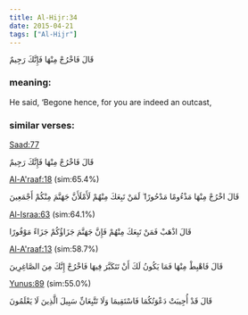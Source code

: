 ```yaml
---
title: Al-Hijr:34
date: 2015-04-21
tags: ["Al-Hijr"]
---
```

قَالَ فَاخْرُجْ مِنْهَا فَإِنَّكَ رَجِيمٌ
### meaning: 
He said, ‘Begone hence, for you are indeed an outcast,
### similar verses: 

[Saad:77](/38/77)

قَالَ فَاخْرُجْ مِنْهَا فَإِنَّكَ رَجِيمٌ

[Al-A'raaf:18](/7/18) (sim:65.4%)

قَالَ اخْرُجْ مِنْهَا مَذْءُومًا مَدْحُورًا ۖ لَمَنْ تَبِعَكَ مِنْهُمْ لَأَمْلَأَنَّ جَهَنَّمَ مِنْكُمْ أَجْمَعِينَ

[Al-Israa:63](/17/63) (sim:64.1%)

قَالَ اذْهَبْ فَمَنْ تَبِعَكَ مِنْهُمْ فَإِنَّ جَهَنَّمَ جَزَاؤُكُمْ جَزَاءً مَوْفُورًا

[Al-A'raaf:13](/7/13) (sim:58.7%)

قَالَ فَاهْبِطْ مِنْهَا فَمَا يَكُونُ لَكَ أَنْ تَتَكَبَّرَ فِيهَا فَاخْرُجْ إِنَّكَ مِنَ الصَّاغِرِينَ

[Yunus:89](/10/89) (sim:55.0%)

قَالَ قَدْ أُجِيبَتْ دَعْوَتُكُمَا فَاسْتَقِيمَا وَلَا تَتَّبِعَانِّ سَبِيلَ الَّذِينَ لَا يَعْلَمُونَ
